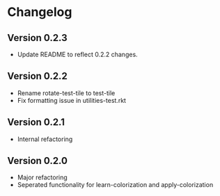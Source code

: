 # Changelog

## Version 0.2.3
- Update README to reflect 0.2.2 changes.

## Version 0.2.2
- Rename rotate-test-tile to test-tile
- Fix formatting issue in utilities-test.rkt

## Version 0.2.1
- Internal refactoring

## Version 0.2.0
- Major refactoring
- Seperated functionality for learn-colorization and apply-colorization
